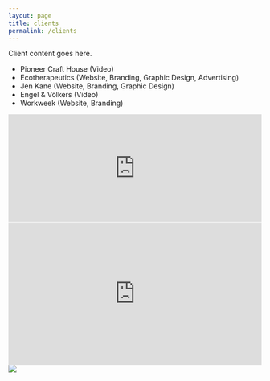 ```yaml
---
layout: page
title: clients
permalink: /clients
---
```


Client content goes here.

* Pioneer Craft House (Video)
* Ecotherapeutics (Website, Branding, Graphic Design, Advertising)
* Jen Kane (Website, Branding, Graphic Design)
* Engel & Völkers (Video)
* Workweek (Website, Branding)


<div style="padding:42.5% 0 0 0;position:relative;"><iframe src="https://player.vimeo.com/video/215262488?title=0&byline=0&portrait=0" style="position:absolute;top:0;left:0;width:100%;height:100%;" frameborder="0" webkitallowfullscreen mozallowfullscreen allowfullscreen></iframe></div><script src="https://player.vimeo.com/api/player.js"></script>

<div style="padding:56.25% 0 0 0;position:relative;"><iframe src="https://player.vimeo.com/video/237455504?title=0&byline=0&portrait=0" style="position:absolute;top:0;left:0;width:100%;height:100%;" frameborder="0" webkitallowfullscreen mozallowfullscreen allowfullscreen></iframe></div><script src="https://player.vimeo.com/api/player.js"></script>

<img src="{{ '/assets/homepage-jen.jpg' | absolute_url }}">
